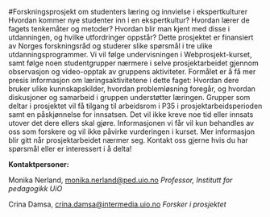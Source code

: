 #Forskningsprosjekt om studenters læring og innvielse i ekspertkulturer 
Hvordan kommer nye studenter inn i en ekspertkultur? Hvordan lærer de fagets tenkemåter og metoder?  Hvordan blir man kjent med disse i utdanningen, og hvilke utfordringer oppstår?
Dette prosjektet er finansiert av Norges forskningsråd og studerer slike spørsmål i tre ulike utdanningsprogrammer. Vi vil følge undervisningen i Webprosjekt-kurset, samt følge noen studentgrupper nærmere i selve prosjektarbeidet gjennom observasjon og video-opptak av gruppens aktiviteter. Formålet er å få mer presis informasjon om læringsaktivitetene i dette faget: Hvordan dere bruker ulike kunnskapskilder, hvordan problemløsning foregår, og hvordan diskusjoner og samarbeid i gruppen understøtter læringen. 
Grupper som deltar i prosjektet vil få tilgang til arbeidsrom i P35 i prosjektarbeidsperioden samt en påskjønnelse for innsatsen. Det vil ikke kreve noe tid eller innsats utover det dere ellers skal gjøre. Informasjonen vi får vil kun behandles av oss som forskere og vil ikke påvirke vurderingen i kurset. Mer informasjon blir gitt når prosjektarbeidet nærmer seg.
Kontakt oss gjerne hvis du har spørsmål eller er interessert i å delta!


**Kontaktpersoner:**

Monika Nerland, [monika.nerland@ped.uio.no](mailto:monika.nerland@ped.uio.no)
*Professor, Institutt for pedagogikk UiO*

Crina Damsa, [crina.damsa@intermedia.uio.no](mailto:crina.damsa@intermedia.uio.no)
*Forsker i prosjektet*

